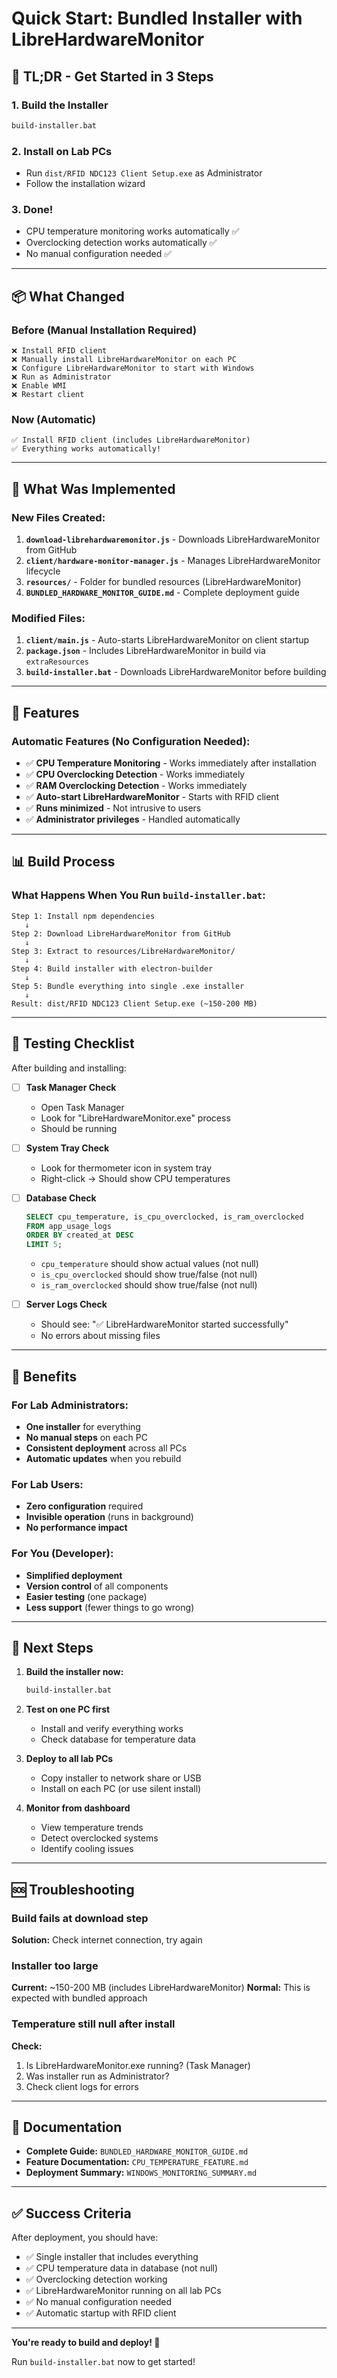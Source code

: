 # Quick Start: Bundled Installer with LibreHardwareMonitor

## 🚀 TL;DR - Get Started in 3 Steps

### 1. Build the Installer
```bash
build-installer.bat
```

### 2. Install on Lab PCs
- Run `dist/RFID NDC123 Client Setup.exe` as Administrator
- Follow the installation wizard

### 3. Done!
- CPU temperature monitoring works automatically ✅
- Overclocking detection works automatically ✅
- No manual configuration needed ✅

---

## 📦 What Changed

### Before (Manual Installation Required)
```
❌ Install RFID client
❌ Manually install LibreHardwareMonitor on each PC
❌ Configure LibreHardwareMonitor to start with Windows
❌ Run as Administrator
❌ Enable WMI
❌ Restart client
```

### Now (Automatic)
```
✅ Install RFID client (includes LibreHardwareMonitor)
✅ Everything works automatically!
```

---

## 🔧 What Was Implemented

### New Files Created:
1. **`download-librehardwaremonitor.js`** - Downloads LibreHardwareMonitor from GitHub
2. **`client/hardware-monitor-manager.js`** - Manages LibreHardwareMonitor lifecycle
3. **`resources/`** - Folder for bundled resources (LibreHardwareMonitor)
4. **`BUNDLED_HARDWARE_MONITOR_GUIDE.md`** - Complete deployment guide

### Modified Files:
1. **`client/main.js`** - Auto-starts LibreHardwareMonitor on client startup
2. **`package.json`** - Includes LibreHardwareMonitor in build via `extraResources`
3. **`build-installer.bat`** - Downloads LibreHardwareMonitor before building

---

## 🎯 Features

### Automatic Features (No Configuration Needed):
- ✅ **CPU Temperature Monitoring** - Works immediately after installation
- ✅ **CPU Overclocking Detection** - Works immediately
- ✅ **RAM Overclocking Detection** - Works immediately
- ✅ **Auto-start LibreHardwareMonitor** - Starts with RFID client
- ✅ **Runs minimized** - Not intrusive to users
- ✅ **Administrator privileges** - Handled automatically

---

## 📊 Build Process

### What Happens When You Run `build-installer.bat`:

```
Step 1: Install npm dependencies
   ↓
Step 2: Download LibreHardwareMonitor from GitHub
   ↓
Step 3: Extract to resources/LibreHardwareMonitor/
   ↓
Step 4: Build installer with electron-builder
   ↓
Step 5: Bundle everything into single .exe installer
   ↓
Result: dist/RFID NDC123 Client Setup.exe (~150-200 MB)
```

---

## 🧪 Testing Checklist

After building and installing:

- [ ] **Task Manager Check**
  - Open Task Manager
  - Look for "LibreHardwareMonitor.exe" process
  - Should be running

- [ ] **System Tray Check**
  - Look for thermometer icon in system tray
  - Right-click → Should show CPU temperatures

- [ ] **Database Check**
  ```sql
  SELECT cpu_temperature, is_cpu_overclocked, is_ram_overclocked
  FROM app_usage_logs
  ORDER BY created_at DESC
  LIMIT 5;
  ```
  - `cpu_temperature` should show actual values (not null)
  - `is_cpu_overclocked` should show true/false (not null)
  - `is_ram_overclocked` should show true/false (not null)

- [ ] **Server Logs Check**
  - Should see: "✅ LibreHardwareMonitor started successfully"
  - No errors about missing files

---

## 🎉 Benefits

### For Lab Administrators:
- **One installer** for everything
- **No manual steps** on each PC
- **Consistent deployment** across all PCs
- **Automatic updates** when you rebuild

### For Lab Users:
- **Zero configuration** required
- **Invisible operation** (runs in background)
- **No performance impact**

### For You (Developer):
- **Simplified deployment**
- **Version control** of all components
- **Easier testing** (one package)
- **Less support** (fewer things to go wrong)

---

## 📝 Next Steps

1. **Build the installer now:**
   ```bash
   build-installer.bat
   ```

2. **Test on one PC first**
   - Install and verify everything works
   - Check database for temperature data

3. **Deploy to all lab PCs**
   - Copy installer to network share or USB
   - Install on each PC (or use silent install)

4. **Monitor from dashboard**
   - View temperature trends
   - Detect overclocked systems
   - Identify cooling issues

---

## 🆘 Troubleshooting

### Build fails at download step
**Solution:** Check internet connection, try again

### Installer too large
**Current:** ~150-200 MB (includes LibreHardwareMonitor)
**Normal:** This is expected with bundled approach

### Temperature still null after install
**Check:**
1. Is LibreHardwareMonitor.exe running? (Task Manager)
2. Was installer run as Administrator?
3. Check client logs for errors

---

## 📖 Documentation

- **Complete Guide:** `BUNDLED_HARDWARE_MONITOR_GUIDE.md`
- **Feature Documentation:** `CPU_TEMPERATURE_FEATURE.md`
- **Deployment Summary:** `WINDOWS_MONITORING_SUMMARY.md`

---

## ✅ Success Criteria

After deployment, you should have:
- ✅ Single installer that includes everything
- ✅ CPU temperature data in database (not null)
- ✅ Overclocking detection working
- ✅ LibreHardwareMonitor running on all lab PCs
- ✅ No manual configuration needed
- ✅ Automatic startup with RFID client

---

**You're ready to build and deploy! 🚀**

Run `build-installer.bat` now to get started!

